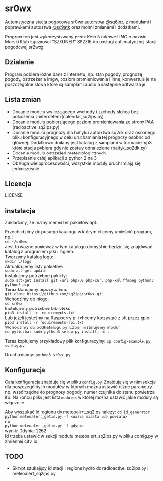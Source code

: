 # sr0wx
Automatyczna stacja pogodowa sr0wx autorstwa [@sq6jnx](https://github.com/sq6jnx/sr0wx.py), z modułami i poprawkami autorstwa [@sq9atk](https://github.com/sq9atk/sr0wx) oraz moimi zmianami i dodatkami.

Program ten jest wykorzystywany przez Koło Naukowe UMG o nazwie Morski Klub Łączności "SZKUNER" SP2ZIE do obsługi automatycznej stacji pogodowej sr2wxg.

## Działanie
Program pobiera różne dane z internetu, np. stan pogody, prognozę pogody, ostrzeżenia imgw, poziom promieniowania i inne, konwertuje je na poszczególne słowa które są samplami audio a następnie odtwarza je.

## Lista zmian
- Dodanie modułu wyliczającego wschody i zachody słońca bez połączenia z internetem (calendar_sq2ips.py)
- Dodanie modułu pobierającego poziom promieniowania ze strony PAA (radioactive_sq2ips.py)
- Dodanie modułu prognozy dla bałtyku autorstwa sq2dk oraz osobnego pliku konfiguracyjnego w celu uruchamiania tej prognozy osobno od głównej. Dodatkowo dodany jest katalog z samplami w formacie mp3 które stacja pobiera gdy nie zostały odnalezione (baltyk_sq2dk.py)
- Dodanie modułu ostrzeżeń meteorologicznych
- Przepisanie całej aplikacji z python 2 na 3
- Obsługa wieloprocesowości, wszystkie moduły uruchamiają się jednocześnie

## Licencja
LICENSE

## instalacja
Zakładamy, że mamy menedżer pakietów apt.

Przechodzimy do pustego katalogu w którym chcemy umieścić program, np.:\
`cd ~/sr0wx`\
Jest to ważne ponieważ w tym katalogu domyślnie będzie się znajdować katalog z programem jaki i logiem.\
Tworzymy katalog logu:\
`mkdir ./logs`\
Aktualizujemy listy pakietów:\
`sudo apt-get update`\
Instalujemy potrzebne pakiety:\
`sudo apt-get install git curl php7.0 php-curl php-xml ffmpeg python3 python3-pip`\
Teraz klonujemy repozytorium:\
`git clone https://github.com/sq2ips/sr0wx.git`\
Wchodzimy do niego:\
`cd sr0wx`\
Instalujemy potrzebne biblioteki:\
`pip3 install -r requirements.txt`\
Lub jeżeli jesteśmy na Raspberry pi i chcemy korzystać z ptt przez gpio:\
`pip3 install -r requirements-rpi.txt`\
Wchodzimy do podkatalogu pyliczba i instalujemy moduł\
`cd pyliczba; sudo python3 setup.py install; cd ..`

Teraz kopiujemy przykładowy plik konfiguracyjny:
`cp config-example.py config.py`

Uruchamiamy:
`python3 sr0wx.py`

## Konfiguracja

Cała konfiguracja znajduje się w pliku `config.py`.
Znajdują się w nim sekcje dla poszczególnych modułów w których można ustawić różne parametry np. współrzędne do prognozy pogody, numer czujnika do stanu powietrza itp.
Na końcu pliku jest lista `modules` w której można ustawić jakie moduły są włączone.

Aby wyszukać id regionu do meteoalert_sq2ips należy:
`cd id_generator`\
`python meteoalert_getid.py -f <nazwa miasta lub powiatu>`\
np.\
`python meteoalert_getid.py -f gdynia`\
wynik:
Gdynia: 2262\
Id trzeba ustawić w sekcji modułu meteoalert_sq2ips.py w pliku config.py w zmiennej city_id.

## TODO
- Skrypt szukający id stacji i regionu hydro do radioactive_sq2ips.py i meteoalert_sq2ips.py


